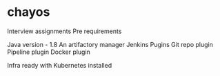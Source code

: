 # chayos
Interview assignments
Pre requirements

Java version - 1.8
An artifactory manager
Jenkins Pugins
Git repo plugin
Pipeline plugin
Docker plugin

Infra ready with Kubernetes installed 
